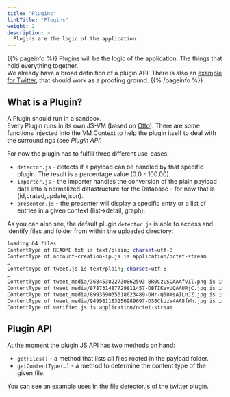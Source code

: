 ```yaml
---
title: "Plugins"
linkTitle: "Plugins"
weight: 2
description: >
  Plugins are the logic of the application.
---
```


{{% pageinfo %}}
Plugins will be the logic of the application. The things that hold everything together.  
We already have a broad definition of a plugin API. There is also an [example for Twitter](https://github.com/meta-view/data-import/tree/master/plugins/twitter.com), that should work as a proofing ground.
{{% /pageinfo %}}

## What is a Plugin?

A Plugin should run in a sandbox.  
Every Plugin runs in its own JS-VM (based on [Otto](https://github.com/robertkrimen/otto)).
There are some functions injected into the VM Context to help the plugin itself to deal with the surroundings (see _Plugin API_)

For now the plugin has to fulfill three different use-cases:

* `detector.js` - detects if a payload can be handled by that specific plugin. The result is a percentage value (0.0 - 100.00).
* `importer.js` - the importer handles the conversion of the plain payload data into a normalized datastructure for the Database - for now that is (id,crated,update,json).
* `presenter.js` - the presenter will display a specific entry or a list of entries in a given context (list->detail, graph).

As you can also see, the default plugin `detector.js` is able to access and identify files and folder from within the uploaded directory:

```bash
loading 64 files
ContentType of README.txt is text/plain; charset=utf-8
ContentType of account-creation-ip.js is application/octet-stream
…
ContentType of tweet.js is text/plain; charset=utf-8
…
ContentType of tweet_media/368453822730862593-BR0CzLSCAAAfv1l.png is image/png
ContentType of tweet_media/878731487729811457-DBTIKevUQAAURjC.jpg is image/jpeg
ContentType of tweet_media/899359035618623489-DHr-Q58WsAILnJZ.jpg is image/jpeg
ContentType of tweet_media/949981183256989697-DS8CkUzV4AA8fWh.jpg is image/jpeg
ContentType of verified.js is application/octet-stream
```

## Plugin API

At the moment the plugin JS API has two methods on hand: 

* `getFiles()` - a method that lists all files rooted in the payload folder.
* `getContentType(…)` - a method to determine the content type of the given file.

You can see an example uses in the file [detector.js](plugins/twitter.com/detector.js) of the twitter plugin.
